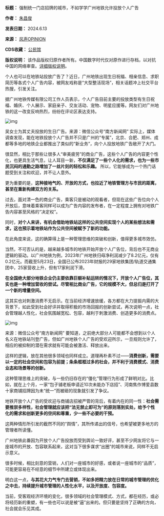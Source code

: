 

**标题：** 强制统一门店招牌的城市，不如学学广州地铁允许投放个人广告  

**作者：** [朱昌俊](https://chinadigitaltimes.net/space/风声OPINION)  

**发表日期：** 2024.6.13  

**来源：** [风声OPINION](https://web.archive.org/web/https://mp.weixin.qq.com/s/_jLw0UQ5H4qCOpzOrTIKoQ)  

**CDS收藏：** [公民馆](https://chinadigitaltimes.net/space/%E5%85%AC%E6%B0%91%E9%A6%86)  

**版权说明：** 该作品版权归原作者所有。中国数字时代仅对原作进行存档，以对抗中国的网络审查。[详细版权说明](https://chinadigitaltimes.net/chinese/copyright)。


个人也可以在地铁站投放广告了？近日，广州地铁出现生日祝福、相亲信息、求职简历等各式个人广告内容，被网友戏称是“大型整活现场”，相关话题冲上社交平台热搜，引发关注。


据广州地铁传媒有限公司工作人员表示，个人广告目前主要的投放类型有生日祝福、婚庆、个人展示、家庭亲子、交友活动、宠物、明星应援等。网友们对广州地铁的这一改变反响热烈，纷纷在评论区表达支持。


![img](https://chinadigitaltimes.net/chinese/files/2024/06/post-708921-666ca2aa49e9b.)


吴女士为其丈夫投放的生日广告。来源：微信公众号“南方新闻网”
实际上，媒体调查发现，能在地铁投放个人广告并不只是广州的“专属”，北京、合肥、郑州、成都等多地的地铁企业都推出了类似的“新业务”，向个人投放地铁广告敞开了大门。


很显然，相比于那些让很多人“审美疲劳”的商业广告，这些个人广告的内容更个性化，也更具生活气息，让人耳目一新，**不仅满足了一些个人化的需求，也为一些市民沉闷的通勤之路增加了一丝片刻的轻松和乐趣。** 所以，它能够成为一个热门话题受到关注和欢迎，并不让人意外。


更为重要的是，**这种接地气的、开放的方式，也拉近了地铁管理方与市民的距离，甚至在重新构建双方的关系。** 


过去，面对清一色的商业广告，乘客只是被动的观看者，但现在这些广告位向个人开放后，意味着乘客同样可以成为广告内容的发布者，在一定程度上拥有对地铁广告内容甚至风格的“决定权”。


同时，**对个人来讲，有机会借助地铁站这样的公共空间实现个人的某些想法和需求，这也预示着地铁站作为公共空间被赋予了新的功能。** 


在此角度来说，这的确算得上是一种管理思维的突破和创新，值得更多城市效仿。


当然，不可否认的是，越来越多城市的地铁开始开放个人广告位，背后也不无商业逻辑的驱动。以广州地铁为例，2023年广州地铁归母净利润减少了8.2亿元，仅有0.2亿元。而截至5月23日，全国已公布2023年财报的29家地铁集团/轨道交通集团中，25家营收上升，但有17家利润下滑。


**在全国绝大部分地铁企业仍主要依靠巨额补贴运转的情况下，开放个人广告位，其实也是一种增加营收的尝试。尽管相比商业广告，它的规模不大，但总归是打开了一个新的增量空间。** 


这其实也对刺激消费不无启示。在当前经济增速放缓，各方都在大力提振内需的大背景下，如此受到社会好评并取得积极的市场回报的创新尝试，再次说明一点，社会管理越人性化，社会氛围越宽松、包容，越利于刺激消费、创造更多的消费点。


![img](https://chinadigitaltimes.net/chinese/files/2024/06/post-708921-666ca2aa642b1.)


来源：微信公众号“南方新闻网”
要知道，之前绝大部分人可能都不会想到以个人名义在地铁站刊登广告，但如广州地铁个人广告的受欢迎所示，一旦规则允许了，相应的被抑制的潜在需求就有可能会被激活、释放出来。


这样的逻辑，放在其他很多领域也同样成立。道理再朴素不过——**消费创新，需要以一定的社会空间和包容为前提；条条框框过多的社会，并不利于消费模式、消费业态和场景等的创新。** 


这种管理思维上的突破，与一些仍旧存在的“僵化”管理行为形成了鲜明对比。比如，就在上个月，一家“包子铺老板申请近10次未能办下店招”、河南焦作博爱县数十家商铺招牌因为未“统一”而被砸的现象就引发了争议。


地铁开放个人广告的受欢迎与商铺店招被严管的背后，有着内在的同一性：**社会需要推崇多样性，社会管理就应该把“法无禁止即可为”的原则落到实处，给予个性化的需求和创新更多的空间和尊重，少一些不必要的干预。** 


这两种情形所引发的截然不同的“舆情”，其所传递出的信号，也希望被更多地方的管理者所读懂。


广州地铁此番因为开放个人广告投放而受到舆论一致好评，甚至不少网友将它与一座城市的开放、包容联系起来，这对当下很多谋求“出圈”的城市来说，同样不无启示意义。


很多时候，相比刻意的营销，人们对一座城市的好感，或者说一座城市的“品质”，可能更容易在不经意的细节中所建立或体现出来。


明白这一点，**与其花大力气专门去营销，不如多把精力放在日常的城市管理的优化之中去，持续提升城市管理的人性化水平，以及开放度、包容度。** 


当前，受客观经济环境的变化，很多领域的社会管理模式、方式，都在经历，或必将经历新的重塑，有一些也可以说是被“逼”出来的。但只要是坚持了正确的方向，社会就会乐见其成。

